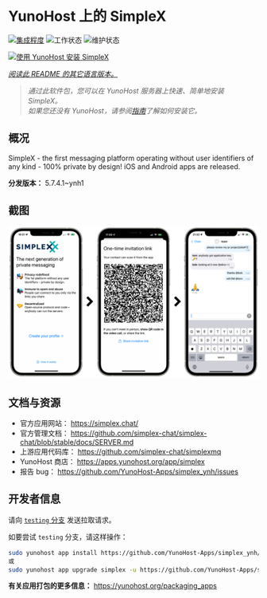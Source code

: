 <!--
注意：此 README 由 <https://github.com/YunoHost/apps/tree/master/tools/readme_generator> 自动生成
请勿手动编辑。
-->

# YunoHost 上的 SimpleX

[![集成程度](https://dash.yunohost.org/integration/simplex.svg)](https://dash.yunohost.org/appci/app/simplex) ![工作状态](https://ci-apps.yunohost.org/ci/badges/simplex.status.svg) ![维护状态](https://ci-apps.yunohost.org/ci/badges/simplex.maintain.svg)

[![使用 YunoHost 安装 SimpleX](https://install-app.yunohost.org/install-with-yunohost.svg)](https://install-app.yunohost.org/?app=simplex)

*[阅读此 README 的其它语言版本。](./ALL_README.md)*

> *通过此软件包，您可以在 YunoHost 服务器上快速、简单地安装 SimpleX。*  
> *如果您还没有 YunoHost，请参阅[指南](https://yunohost.org/install)了解如何安装它。*

## 概况

SimpleX - the first messaging platform operating without user identifiers of any kind - 100% private by design! iOS and Android apps are released.

**分发版本：** 5.7.4.1~ynh1

## 截图

![SimpleX 的截图](./doc/screenshots/conversation.png)

## 文档与资源

- 官方应用网站： <https://simplex.chat/>
- 官方管理文档： <https://github.com/simplex-chat/simplex-chat/blob/stable/docs/SERVER.md>
- 上游应用代码库： <https://github.com/simplex-chat/simplexmq>
- YunoHost 商店： <https://apps.yunohost.org/app/simplex>
- 报告 bug： <https://github.com/YunoHost-Apps/simplex_ynh/issues>

## 开发者信息

请向 [`testing` 分支](https://github.com/YunoHost-Apps/simplex_ynh/tree/testing) 发送拉取请求。

如要尝试 `testing` 分支，请这样操作：

```bash
sudo yunohost app install https://github.com/YunoHost-Apps/simplex_ynh/tree/testing --debug
或
sudo yunohost app upgrade simplex -u https://github.com/YunoHost-Apps/simplex_ynh/tree/testing --debug
```

**有关应用打包的更多信息：** <https://yunohost.org/packaging_apps>

